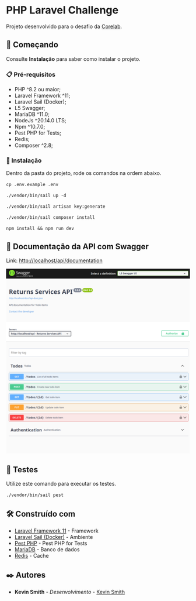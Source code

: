 # PHP Laravel Challenge

Projeto desenvolvido para o desafio da [Corelab](https://www.corelabbr.com/).

## 🚀 Começando

Consulte **Instalação** para saber como instalar o projeto.

### 📋 Pré-requisitos

- PHP ^8.2 ou maior;
- Laravel Framework ^11;
- Laravel Sail (Docker);
- L5 Swagger;
- MariaDB ^11.0;
- NodeJs ^20.14.0 LTS;
- Npm ^10.7.0;
- Pest PHP for Tests;
- Redis;
- Composer ^2.8;

### 🔧 Instalação

Dentro da pasta do projeto, rode os comandos na ordem abaixo.

```
cp .env.example .env
```

```
./vendor/bin/sail up -d
```

```
./vendor/bin/sail artisan key:generate
```

```
./vendor/bin/sail composer install
```

```
npm install && npm run dev
```

## 📝 Documentação da API com Swagger

Link: [http://localhost/api/documentation](http://localhost/api/documentation)


<img src="./public/swagger.png" alt="Swagger">

## 🧪 Testes

Utilize este comando para executar os testes.

```
./vendor/bin/sail pest
```

## 🛠️ Construído com

- [Laravel Framework 11](https://laravel.com/) - Framework
- [Laravel Sail (Docker)](https://laravel.com/docs/11.x/sail) - Ambiente
- [Pest PHP](https://pestphp.com/docs/plugins/laravel) - Pest PHP for Tests
- [MariaDB](https://mariadb.org/) - Banco de dados
- [Redis](https://redis.io/) - Cache

## ✒️ Autores

- **Kevin Smith** - _Desenvolvimento_ - [Kevin Smith](https://github.com/kevinsmitth)
